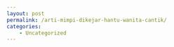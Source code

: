 ```yaml
---
layout: post
permalink: /arti-mimpi-dikejar-hantu-wanita-cantik/
categories:
    - Uncategorized
---
```


